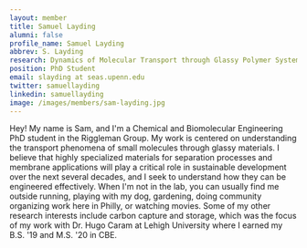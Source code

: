 ```yaml
---
layout: member
title: Samuel Layding
alumni: false 
profile_name: Samuel Layding
abbrev: S. Layding
research: Dynamics of Molecular Transport through Glassy Polymer Systems
position: PhD Student
email: slayding at seas.upenn.edu
twitter: samuellayding
linkedin: samuellayding
image: /images/members/sam-layding.jpg 
---
```

Hey! My name is Sam, and I'm a Chemical and Biomolecular Engineering PhD student in the Riggleman Group. My work is centered on understanding the transport phenomena of small molecules through glassy materials. I believe that highly specialized materials for separation processes and membrane applications will play a critical role in sustainable development over the next several decades, and I seek to understand how they can be engineered effectively. When I'm not in the lab, you can usually find me outside running, playing with my dog, gardening, doing community organizing work here in Philly, or watching movies. Some of my other research interests include carbon capture and storage, which was the focus of my work with Dr. Hugo Caram at Lehigh University where I earned my B.S. '19 and M.S. '20 in CBE.

